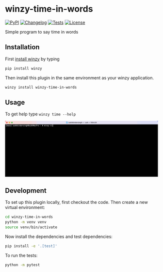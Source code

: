 # winzy-time-in-words

[![PyPI](https://img.shields.io/pypi/v/winzy-time-in-words.svg)](https://pypi.org/project/winzy-time-in-words/)
[![Changelog](https://img.shields.io/github/v/release/sukhbinder/winzy-time-in-words?include_prereleases&label=changelog)](https://github.com/sukhbinder/winzy-time-in-words/releases)
[![Tests](https://github.com/sukhbinder/winzy-time-in-words/workflows/Test/badge.svg)](https://github.com/sukhbinder/winzy-time-in-words/actions?query=workflow%3ATest)
[![License](https://img.shields.io/badge/license-Apache%202.0-blue.svg)](https://github.com/sukhbinder/winzy-time-in-words/blob/main/LICENSE)

Simple program to say time in words

## Installation

First [install winzy](https://github.com/sukhbinder/winzy) by typing

```bash
pip install winzy
```

Then install this plugin in the same environment as your winzy application.
```bash
winzy install winzy-time-in-words
```
## Usage

To get help type ``winzy time --help``

![winzy time](https://raw.githubusercontent.com/sukhbinder/winzy-time-in-words/e3aeb3a757f344a7c712809a99bcaca20997ec32/example-usage.gif)

## Development

To set up this plugin locally, first checkout the code. Then create a new virtual environment:
```bash
cd winzy-time-in-words
python -m venv venv
source venv/bin/activate
```
Now install the dependencies and test dependencies:
```bash
pip install -e '.[test]'
```
To run the tests:
```bash
python -m pytest
```
